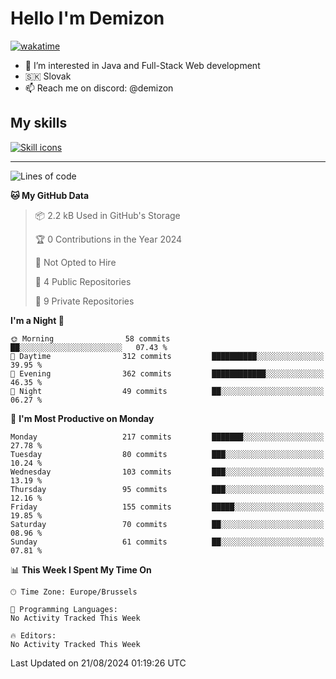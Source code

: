 # Hello I'm Demizon
[![wakatime](https://wakatime.com/badge/user/6ad1949f-d6d7-44f9-9eee-c35e54cc499b.svg)](https://wakatime.com/@6ad1949f-d6d7-44f9-9eee-c35e54cc499b)
- 👀 I’m interested in Java and Full-Stack Web development
- 🇸🇰 Slovak
- 📫 Reach me on discord: @demizon

## My skills
[![Skill icons](https://skillicons.dev/icons?i=java,js,ts,html,css,react,nextjs,tailwind,supabase,py,git,docker,linux,mysql,postgres,mongo&theme=dark)](https://github.com/Demizon3433)

---

<!--START_SECTION:waka-->
![Lines of code](https://img.shields.io/badge/From%20Hello%20World%20I%27ve%20Written-217.9%20thousand%20lines%20of%20code-blue)

**🐱 My GitHub Data** 

> 📦 2.2 kB Used in GitHub's Storage 
 > 
> 🏆 0 Contributions in the Year 2024
 > 
> 🚫 Not Opted to Hire
 > 
> 📜 4 Public Repositories 
 > 
> 🔑 9 Private Repositories 
 > 
**I'm a Night 🦉** 

```text
🌞 Morning                58 commits          ██░░░░░░░░░░░░░░░░░░░░░░░   07.43 % 
🌆 Daytime                312 commits         ██████████░░░░░░░░░░░░░░░   39.95 % 
🌃 Evening                362 commits         ████████████░░░░░░░░░░░░░   46.35 % 
🌙 Night                  49 commits          ██░░░░░░░░░░░░░░░░░░░░░░░   06.27 % 
```
📅 **I'm Most Productive on Monday** 

```text
Monday                   217 commits         ███████░░░░░░░░░░░░░░░░░░   27.78 % 
Tuesday                  80 commits          ███░░░░░░░░░░░░░░░░░░░░░░   10.24 % 
Wednesday                103 commits         ███░░░░░░░░░░░░░░░░░░░░░░   13.19 % 
Thursday                 95 commits          ███░░░░░░░░░░░░░░░░░░░░░░   12.16 % 
Friday                   155 commits         █████░░░░░░░░░░░░░░░░░░░░   19.85 % 
Saturday                 70 commits          ██░░░░░░░░░░░░░░░░░░░░░░░   08.96 % 
Sunday                   61 commits          ██░░░░░░░░░░░░░░░░░░░░░░░   07.81 % 
```


📊 **This Week I Spent My Time On** 

```text
🕑︎ Time Zone: Europe/Brussels

💬 Programming Languages: 
No Activity Tracked This Week

🔥 Editors: 
No Activity Tracked This Week
```


 Last Updated on 21/08/2024 01:19:26 UTC
<!--END_SECTION:waka-->
